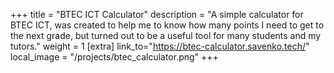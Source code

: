 +++
title = "BTEC ICT Calculator"
description = "A simple calculator for BTEC ICT, was created to help me to know how many points I need to get to the next grade, but turned out to be a useful tool for many students and my tutors."
weight = 1
[extra]
link_to="https://btec-calculator.savenko.tech/"
local_image = "/projects/btec_calculator.png"
+++
